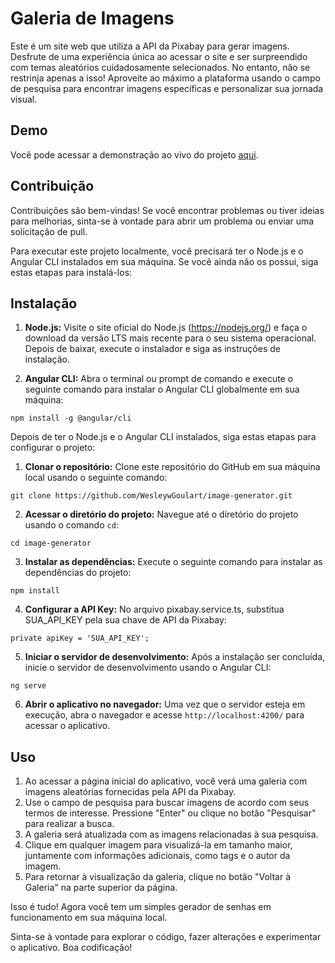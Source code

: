 # Galeria de Imagens

Este é um site web que utiliza a API da Pixabay para gerar imagens. Desfrute de uma experiência única ao acessar o site e ser surpreendido com temas aleatórios cuidadosamente selecionados. No entanto, não se restrinja apenas a isso! Aproveite ao máximo a plataforma usando o campo de pesquisa para encontrar imagens específicas e personalizar sua jornada visual.

## Demo

Você pode acessar a demonstração ao vivo do projeto [aqui](https://www.wesleygoulart.tech/img-generator).

## Contribuição

Contribuições são bem-vindas! Se você encontrar problemas ou tiver ideias para melhorias, sinta-se à vontade para abrir um problema ou enviar uma solicitação de pull.

Para executar este projeto localmente, você precisará ter o Node.js e o Angular CLI instalados em sua máquina. Se você ainda não os possui, siga estas etapas para instalá-los:

## Instalação

1. **Node.js:** Visite o site oficial do Node.js (https://nodejs.org/) e faça o download da versão LTS mais recente para o seu sistema operacional. Depois de baixar, execute o instalador e siga as instruções de instalação.

2. **Angular CLI:** Abra o terminal ou prompt de comando e execute o seguinte comando para instalar o Angular CLI globalmente em sua máquina:

``` npm install -g @angular/cli ```

Depois de ter o Node.js e o Angular CLI instalados, siga estas etapas para configurar o projeto:

1. **Clonar o repositório:** Clone este repositório do GitHub em sua máquina local usando o seguinte comando:

``` git clone https://github.com/WesleywGoulart/image-generator.git ```

2. **Acessar o diretório do projeto:** Navegue até o diretório do projeto usando o comando `cd`:

``` cd image-generator ```

3. **Instalar as dependências:** Execute o seguinte comando para instalar as dependências do projeto:

``` npm install ```

4. **Configurar a API Key:** No arquivo pixabay.service.ts, substitua SUA_API_KEY pela sua chave de API da Pixabay:

``` private apiKey = 'SUA_API_KEY'; ```

5. **Iniciar o servidor de desenvolvimento:** Após a instalação ser concluída, inicie o servidor de desenvolvimento usando o Angular CLI:

``` ng serve ```

6. **Abrir o aplicativo no navegador:** Uma vez que o servidor esteja em execução, abra o navegador e acesse `http://localhost:4200/` para acessar o aplicativo.

## Uso

1. Ao acessar a página inicial do aplicativo, você verá uma galeria com imagens aleatórias fornecidas pela API da Pixabay.
2. Use o campo de pesquisa para buscar imagens de acordo com seus termos de interesse. Pressione "Enter" ou clique no botão "Pesquisar" para realizar a busca.
3. A galeria será atualizada com as imagens relacionadas à sua pesquisa.
4. Clique em qualquer imagem para visualizá-la em tamanho maior, juntamente com informações adicionais, como tags e o autor da imagem.
5. Para retornar à visualização da galeria, clique no botão "Voltar à Galeria" na parte superior da página.

Isso é tudo! Agora você tem um simples gerador de senhas em funcionamento em sua máquina local.

Sinta-se à vontade para explorar o código, fazer alterações e experimentar o aplicativo. Boa codificação!
